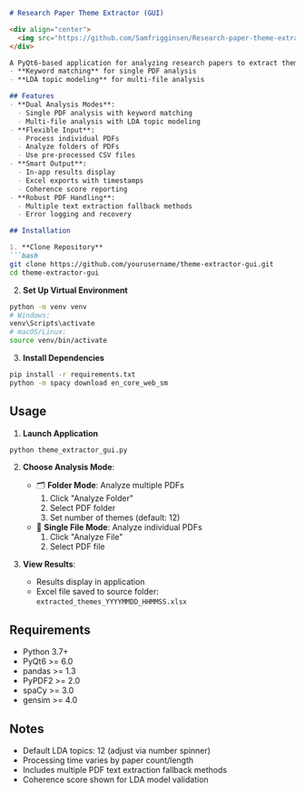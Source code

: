 ```markdown
# Research Paper Theme Extractor (GUI)

<div align="center">
  <img src="https://github.com/Samfrigginsen/Research-paper-theme-extractor/blob/main/fsd.png?raw=true" alt="GUI Screenshot" width="600">
</div>

A PyQt6-based application for analyzing research papers to extract themes using:
- **Keyword matching** for single PDF analysis
- **LDA topic modeling** for multi-file analysis

## Features
- **Dual Analysis Modes**:
  - Single PDF analysis with keyword matching
  - Multi-file analysis with LDA topic modeling
- **Flexible Input**:
  - Process individual PDFs
  - Analyze folders of PDFs
  - Use pre-processed CSV files
- **Smart Output**:
  - In-app results display
  - Excel exports with timestamps
  - Coherence score reporting
- **Robust PDF Handling**:
  - Multiple text extraction fallback methods
  - Error logging and recovery

## Installation

1. **Clone Repository**
```bash
git clone https://github.com/yourusername/theme-extractor-gui.git
cd theme-extractor-gui
```

2. **Set Up Virtual Environment**
```bash
python -m venv venv
# Windows:
venv\Scripts\activate
# macOS/Linux:
source venv/bin/activate
```

3. **Install Dependencies**
```bash
pip install -r requirements.txt
python -m spacy download en_core_web_sm
```

## Usage

1. **Launch Application**
```bash
python theme_extractor_gui.py
```

2. **Choose Analysis Mode**:
   - 🗂️ **Folder Mode**: Analyze multiple PDFs
     1. Click "Analyze Folder"
     2. Select PDF folder
     3. Set number of themes (default: 12)
   - 📄 **Single File Mode**: Analyze individual PDFs
     1. Click "Analyze File"
     2. Select PDF file

3. **View Results**:
   - Results display in application
   - Excel file saved to source folder:
     `extracted_themes_YYYYMMDD_HHMMSS.xlsx`


## Requirements
- Python 3.7+
- PyQt6 >= 6.0
- pandas >= 1.3
- PyPDF2 >= 2.0
- spaCy >= 3.0
- gensim >= 4.0


## Notes
- Default LDA topics: 12 (adjust via number spinner)
- Processing time varies by paper count/length
- Includes multiple PDF text extraction fallback methods
- Coherence score shown for LDA model validation

